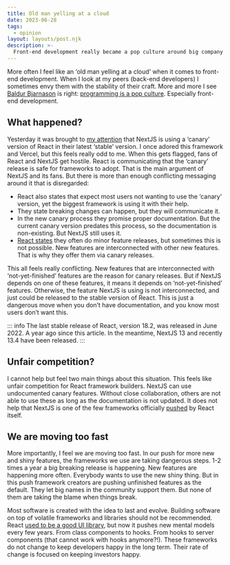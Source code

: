 ```yaml
---
title: Old man yelling at a cloud
date: 2023-06-28
tags:
  - opinion
layout: layouts/post.njk
description: >-
  Front-end development really became a pop culture around big company frameworks. It has become an investor-focused industry.
---
```


More often I feel like an ‘old man yelling at a cloud’ when it comes to front-end development. When I look at my peers (back-end developers) I sometimes envy them with the stability of their craft. More and more I see [Baldur Bjarnason](https://toot.cafe/@baldur) is right: [programming is a pop culture](https://www.baldurbjarnason.com/2022/programming-is-a-pop-culture/). Especially front-end development.

## What happened?

Yesterday it was brought to [my attention](https://fediverse.zachleat.com/@zachleat/110616530236633373) that NextJS is using a ‘canary’ version of React in their latest ‘stable’ version. I once adored this framework and Vercel, but this feels really odd to me. When this gets flagged, fans of React and NextJS get hostile. React is communicating that the ‘canary’ release is safe for frameworks to adopt. That is the main argument of NextJS and its fans. But there is more than enough conflicting messaging around it that is disregarded:

- React also states that expect most users not wanting to use the ‘canary’ version, yet the biggest framework is using it with their help.
- They state breaking changes can happen, but they will communicate it.
- In the new canary process they promise proper documentation. But the current canary version predates this process, so the documentation is non-existing. But NextJS still uses it.
- [React states](https://react.dev/blog/2023/05/03/react-canaries) they often do minor feature releases, but sometimes this is not possible. New features are interconnected with other new features. That is why they offer them via canary releases.

This all feels really conflicting. New features that are interconnected with ‘not-yet-finished’ features are the reason for canary releases. But if NextJS depends on one of these features, it means it depends on ‘not-yet-finished’ features. Otherwise, the feature NextJS is using is not interconnected, and just could be released to the stable version of React. This is just a dangerous move when you don’t have documentation, and you know most users don’t want this.

::: info
The last stable release of React, version 18.2, was released in June 2022. A year ago since this article. In the meantime, NextJS 13 and recently 13.4 have been released.
:::

## Unfair competition?

I cannot help but feel two main things about this situation. This feels like unfair competition for React framework builders. NextJS can use undocumented canary features. Without close collaboration, others are not able to use these as long as the documentation is not updated. It does not help that NextJS is one of the few frameworks officially [pushed](https://react.dev/learn/start-a-new-react-project) by React itself.

## We are moving too fast

More importantly, I feel we are moving too fast. In our push for more new and shiny features, the frameworks we use are taking dangerous steps. 1-2 times a year a big breaking release is happening. New features are happening more often. Everybody wants to use the new shiny thing. But in this push framework creators are pushing unfinished features as the default. They let big names in the community support them. But none of them are taking the blame when things break.

Most software is created with the idea to last and evolve. Building software on top of volatile frameworks and libraries should not be recommended. React [used to be a good UI library](https://marmelab.com/blog/2023/06/05/react-angularjs-moment.html), but now it pushes new mental models every few years. From class components to hooks. From hooks to server components (that cannot work with hooks anymore?!). These frameworks do not change to keep developers happy in the long term. Their rate of change is focused on keeping investors happy.

